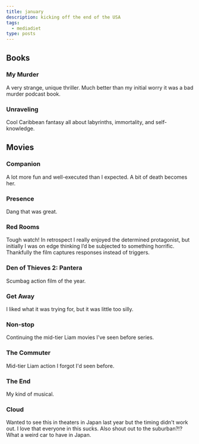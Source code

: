 ```yaml
---
title: january
description: kicking off the end of the USA
tags:
  - mediadiet
type: posts
---
```


## Books

### My Murder

A very strange, unique thriller. Much better than my initial worry it was a bad murder podcast book.

### Unraveling

Cool Caribbean fantasy all about labyrinths, immortality, and self-knowledge.

## Movies

### Companion

A lot more fun and well-executed than I expected. A bit of death becomes her.

### Presence

Dang that was great.

### Red Rooms

Tough watch! In retrospect I really enjoyed the determined protagonist, but initially I was on edge thinking I’d be subjected to something horrific. Thankfully the film captures responses instead of triggers.

### Den of Thieves 2: Pantera

Scumbag action film of the year.

### Get Away

I liked what it was trying for, but it was little too silly.

### Non-stop

Continuing the mid-tier Liam movies I've seen before series.

### The Commuter

Mid-tier Liam action I forgot I'd seen before.

### The End

My kind of musical.

### Cloud

Wanted to see this in theaters in Japan last year but the timing didn't work out. I love that everyone in this sucks. Also shout out to the suburban?!? What a weird car to have in Japan.
